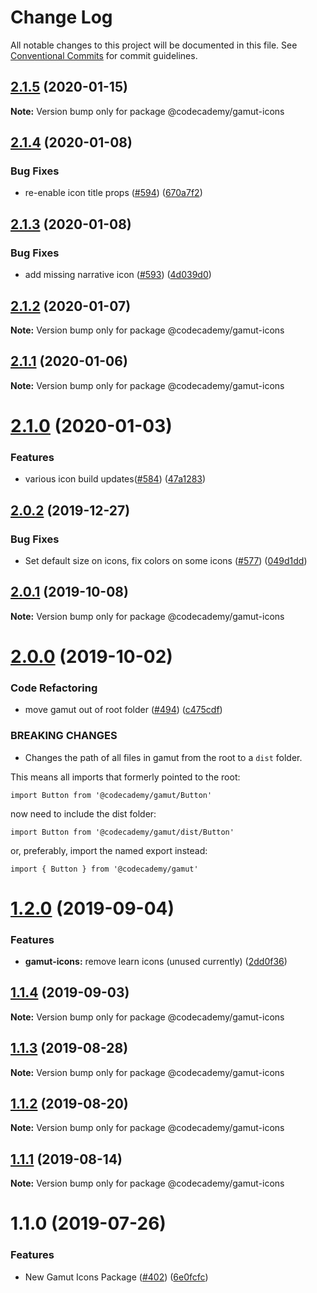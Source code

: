 # Change Log

All notable changes to this project will be documented in this file.
See [Conventional Commits](https://conventionalcommits.org) for commit guidelines.

## [2.1.5](https://github.com/RyzacInc/client-modules/compare/@codecademy/gamut-icons@2.1.4...@codecademy/gamut-icons@2.1.5) (2020-01-15)

**Note:** Version bump only for package @codecademy/gamut-icons





## [2.1.4](https://github.com/RyzacInc/client-modules/compare/@codecademy/gamut-icons@2.1.3...@codecademy/gamut-icons@2.1.4) (2020-01-08)


### Bug Fixes

* re-enable icon title props ([#594](https://github.com/RyzacInc/client-modules/issues/594)) ([670a7f2](https://github.com/RyzacInc/client-modules/commit/670a7f2))





## [2.1.3](https://github.com/RyzacInc/client-modules/compare/@codecademy/gamut-icons@2.1.2...@codecademy/gamut-icons@2.1.3) (2020-01-08)


### Bug Fixes

* add missing narrative icon ([#593](https://github.com/RyzacInc/client-modules/issues/593)) ([4d039d0](https://github.com/RyzacInc/client-modules/commit/4d039d0))





## [2.1.2](https://github.com/RyzacInc/client-modules/compare/@codecademy/gamut-icons@2.1.1...@codecademy/gamut-icons@2.1.2) (2020-01-07)

**Note:** Version bump only for package @codecademy/gamut-icons





## [2.1.1](https://github.com/RyzacInc/client-modules/compare/@codecademy/gamut-icons@2.1.0...@codecademy/gamut-icons@2.1.1) (2020-01-06)

**Note:** Version bump only for package @codecademy/gamut-icons





# [2.1.0](https://github.com/RyzacInc/client-modules/compare/@codecademy/gamut-icons@2.0.2...@codecademy/gamut-icons@2.1.0) (2020-01-03)


### Features

* various icon build updates([#584](https://github.com/RyzacInc/client-modules/issues/584)) ([47a1283](https://github.com/RyzacInc/client-modules/commit/47a1283))





## [2.0.2](https://github.com/RyzacInc/client-modules/compare/@codecademy/gamut-icons@2.0.1...@codecademy/gamut-icons@2.0.2) (2019-12-27)


### Bug Fixes

* Set default size on icons, fix colors on some icons ([#577](https://github.com/RyzacInc/client-modules/issues/577)) ([049d1dd](https://github.com/RyzacInc/client-modules/commit/049d1dd))





## [2.0.1](https://github.com/RyzacInc/client-modules/compare/@codecademy/gamut-icons@2.0.0...@codecademy/gamut-icons@2.0.1) (2019-10-08)

**Note:** Version bump only for package @codecademy/gamut-icons





# [2.0.0](https://github.com/RyzacInc/client-modules/compare/@codecademy/gamut-icons@1.2.0...@codecademy/gamut-icons@2.0.0) (2019-10-02)

### Code Refactoring

- move gamut out of root folder ([#494](https://github.com/RyzacInc/client-modules/issues/494)) ([c475cdf](https://github.com/RyzacInc/client-modules/commit/c475cdf))

### BREAKING CHANGES

- Changes the path of all files in gamut from the root to a `dist` folder.

This means all imports that formerly pointed to the root:

```
import Button from '@codecademy/gamut/Button'
```

now need to include the dist folder:

```
import Button from '@codecademy/gamut/dist/Button'
```

or, preferably, import the named export instead:

```
import { Button } from '@codecademy/gamut'
```

# [1.2.0](https://github.com/RyzacInc/client-modules/compare/@codecademy/gamut-icons@1.1.4...@codecademy/gamut-icons@1.2.0) (2019-09-04)

### Features

- **gamut-icons:** remove learn icons (unused currently) ([2dd0f36](https://github.com/RyzacInc/client-modules/commit/2dd0f36))

## [1.1.4](https://github.com/RyzacInc/client-modules/compare/@codecademy/gamut-icons@1.1.1...@codecademy/gamut-icons@1.1.4) (2019-09-03)

**Note:** Version bump only for package @codecademy/gamut-icons

## [1.1.3](https://github.com/RyzacInc/client-modules/compare/@codecademy/gamut-icons@1.1.1...@codecademy/gamut-icons@1.1.3) (2019-08-28)

**Note:** Version bump only for package @codecademy/gamut-icons

## [1.1.2](https://github.com/RyzacInc/client-modules/compare/@codecademy/gamut-icons@1.1.1...@codecademy/gamut-icons@1.1.2) (2019-08-20)

**Note:** Version bump only for package @codecademy/gamut-icons

## [1.1.1](https://github.com/Codecademy/client-modules/compare/@codecademy/gamut-icons@1.1.0...@codecademy/gamut-icons@1.1.1) (2019-08-14)

**Note:** Version bump only for package @codecademy/gamut-icons

# 1.1.0 (2019-07-26)

### Features

- New Gamut Icons Package ([#402](https://github.com/Codecademy/client-modules/issues/402)) ([6e0fcfc](https://github.com/Codecademy/client-modules/commit/6e0fcfc))
